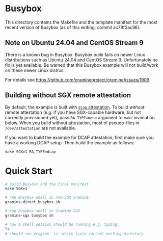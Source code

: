 # Busybox

This directory contains the Makefile and the template manifest for the most
recent version of Busybox (as of this writing, commit ac78f2ac96).

## Note on Ubuntu 24.04 and CentOS Stream 9

There is a known bug in Busybox: Busybox build fails on newer Linux
distributions such as Ubuntu 24.04 and CentOS Stream 9. Unfortunately no fix is
yet available. Be warned that this Busybox example will not build/work on these
newer Linux distros.

For details see https://github.com/gramineproject/gramine/issues/1909.

## Building without SGX remote attestation

By default, the example is built with [`dcap` attestation][attestation]. To
build *without* remote attestation (e.g. if you have SGX-capable hardware, but
not correctly provisioned yet), pass `RA_TYPE=none` argument to `make`
invocation below. When you build without attestation, most of pseudo-files in
`/dev/attestation` are not available.

[attestation]: https://gramine.readthedocs.io/en/stable/attestation.html

If you want to build the example for DCAP attestation, first make sure you have
a working DCAP setup. Then build the example as follows:
```
make SGX=1 RA_TYPE=dcap
```

# Quick Start

```sh
# build Busybox and the final manifest
make SGX=1

# run Busybox shell in non-SGX Gramine
gramine-direct busybox sh

# run Busybox shell in Gramine-SGX
gramine-sgx busybox sh

# now a shell session should be running e.g. typing:
ls
# should run program `ls` which lists current working directory
```
